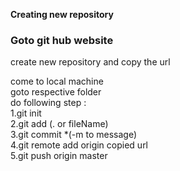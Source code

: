 <b>Creating new repository</b>

<h3>Goto git hub website</h3>
create new repository and <url> copy the url</url>

come to local machine <br/>
goto respective folder <br/>
do following step :<br/>
1.git init<br/>
2.git add (. or fileName)<br/>
3.git commit *(-m to message)<br/>
4.git remote add origin <url> copied url</url><br/>
5.git push origin master<br/>

